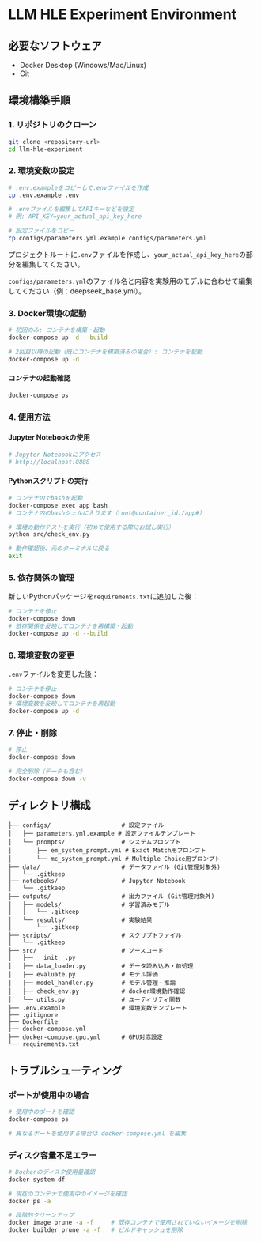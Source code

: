 # LLM HLE Experiment Environment

## 必要なソフトウェア

- Docker Desktop (Windows/Mac/Linux)
- Git

## 環境構築手順

### 1. リポジトリのクローン
```bash
git clone <repository-url>
cd llm-hle-experiment
```

### 2. 環境変数の設定
```bash
# .env.exampleをコピーして.envファイルを作成
cp .env.example .env

# .envファイルを編集してAPIキーなどを設定
# 例: API_KEY=your_actual_api_key_here

# 設定ファイルをコピー
cp configs/parameters.yml.example configs/parameters.yml
```

プロジェクトルートに`.env`ファイルを作成し、`your_actual_api_key_here`の部分を編集してください。

`configs/parameters.yml`のファイル名と内容を実験用のモデルに合わせて編集してください（例：deepseek_base.yml）。

### 3. Docker環境の起動
```bash
# 初回のみ: コンテナを構築・起動
docker-compose up -d --build

# 2回目以降の起動（既にコンテナを構築済みの場合）: コンテナを起動
docker-compose up -d
```
#### コンテナの起動確認
```bash
docker-compose ps
```

### 4. 使用方法

#### Jupyter Notebookの使用
```bash
# Jupyter Notebookにアクセス
# http://localhost:8888
```

#### Pythonスクリプトの実行
```bash
# コンテナ内でbashを起動
docker-compose exec app bash
# コンテナ内のbashシェルに入ります（root@container_id:/app#）

# 環境の動作テストを実行（初めて使用する際にお試し実行）
python src/check_env.py

# 動作確認後、元のターミナルに戻る
exit
```

### 5. 依存関係の管理

新しいPythonパッケージを`requirements.txt`に追加した後：
```bash
# コンテナを停止
docker-compose down
# 依存関係を反映してコンテナを再構築・起動
docker-compose up -d --build
```

### 6. 環境変数の変更

`.env`ファイルを変更した後：
```bash
# コンテナを停止
docker-compose down
# 環境変数を反映してコンテナを再起動
docker-compose up -d
```

### 7. 停止・削除
```bash
# 停止
docker-compose down

# 完全削除（データも含む）
docker-compose down -v
```

## ディレクトリ構成

```
├── configs/                    # 設定ファイル
│   ├── parameters.yml.example # 設定ファイルテンプレート
│   └── prompts/                # システムプロンプト
│       ├── em_system_prompt.yml # Exact Match用プロンプト
│       └── mc_system_prompt.yml # Multiple Choice用プロンプト
├── data/                       # データファイル (Git管理対象外)
│   └── .gitkeep
├── notebooks/                  # Jupyter Notebook
│   └── .gitkeep
├── outputs/                    # 出力ファイル (Git管理対象外)
│   ├── models/                 # 学習済みモデル
│   │   └── .gitkeep
│   └── results/                # 実験結果
│       └── .gitkeep
├── scripts/                    # スクリプトファイル
│   └── .gitkeep
├── src/                        # ソースコード
│   ├── __init__.py
│   ├── data_loader.py          # データ読み込み・前処理
│   ├── evaluate.py             # モデル評価
│   ├── model_handler.py        # モデル管理・推論
│   ├── check_env.py            # docker環境動作確認
│   └── utils.py                # ユーティリティ関数
├── .env.example                # 環境変数テンプレート
├── .gitignore
├── Dockerfile
├── docker-compose.yml
├── docker-compose.gpu.yml      # GPU対応設定
└── requirements.txt
```

## トラブルシューティング

### ポートが使用中の場合
```bash
# 使用中のポートを確認
docker-compose ps

# 異なるポートを使用する場合は docker-compose.yml を編集
```

### ディスク容量不足エラー
```bash
# Dockerのディスク使用量確認
docker system df

# 現在のコンテナで使用中のイメージを確認
docker ps -a

# 段階的クリーンアップ
docker image prune -a -f     # 既存コンテナで使用されていないイメージを削除
docker builder prune -a -f   # ビルドキャッシュを削除
```